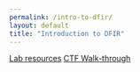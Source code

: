 ```yaml
---
permalink: /intro-to-dfir/
layout: default
title: "Introduction to DFIR"
---
```


<a href="/assets/DFIR101 - Lab Resources.pdf">Lab resources</a>
<a href="">CTF Walk-through</a>

